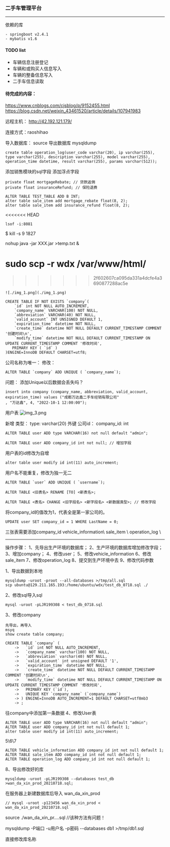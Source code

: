 ### 二手车管理平台 

----

依赖的库
```
- springboot v2.4.1
- mybatis v1.6
```

#### TODO list
- 车辆信息注册登记
- 车辆和或购买人信息写入
- 车辆的整备信息写入
- 二手车信息读取

#### 待完成的内容：
https://www.cnblogs.com/cjsblog/p/9152455.html
https://blog.csdn.net/weixin_43461520/article/details/107941983


远程主机：
http://42.192.121.179/

连接方式：raoshihao

导入数据库：
source
导出数据库
mysqldump


```roomsql
create table operation_log(user_code varchar(20), ip varchar(255), type varchar(255), description varchar(255), model varchar(255), operation_time datetime, result varchar(255), params varchar(512));
```

添加销售模块的sql字段
添加浮点字段
```roomsql
private float mortgageRebate; // 贷款返佣
private float insuranceRefund; // 保险退费
```
```roomsql
ALTER TABLE TEST_TABLE ADD B INT;
alter table sale_item add mortgage_rebate float(8, 2);
alter table sale_item add insurance_refund float(8, 2);
```

<<<<<<< HEAD
```shell
lsof -i:8081
```
$ kill -s 9 1827

nohup java -jar XXX.jar >temp.txt &

sudo scp -r wdx /var/www/html/
=======


>>>>>>> 2f602607ca095da331a4dcfe4a3690877288ac5e
```roomsql
![./img_1.png](./img_1.png)
```


```roomsql
CREATE TABLE IF NOT EXISTS `company`(
    `id` int NOT NULL AUTO_INCREMENT,
    `company_name` VARCHAR(100) NOT NULL,
    `abbreviation` VARCHAR(40) NOT NULL,
    `valid_account` INT UNSIGNED DEFAULT 1,
    `expiration_time` datetime NOT NULL,
    `create_time` datetime NOT NULL DEFAULT CURRENT_TIMESTAMP COMMENT '创建时间\n',
    `modify_time` datetime NOT NULL DEFAULT CURRENT_TIMESTAMP ON UPDATE CURRENT_TIMESTAMP COMMENT '修改时间',
   PRIMARY KEY ( `id` )
)ENGINE=InnoDB DEFAULT CHARSET=utf8;
```
公司名称为唯一：
修改：
```roomsql
ALTER TABLE `company` ADD UNIQUE ( `company_name`); 
```

问题： 添加Unique以后数据会丢失吗？

```roomsql
insert into company (company_name, abbreviation, valid_account, expiration_time) values ("成都万达鑫二手车经销有限公司"
, "万达鑫", 4, "2022-10-1 12:00:00");
```

用户表 ![img_3.png](img_3.png)

新增 类型： type: varchar(20)
外键 公司id： company_id: int

```roomsql
ALTER TABLE user ADD type VARCHAR(16) not null default "admin";
```
```roomsql
ALTER TABLE user ADD company_id int not null; // 增加字段
```
用户表的id修改为自增
```roomsql
alter table user modify id int(11) auto_increment;
```
用户名不能重复，修改为独一无二


```roomsql
ALTER TABLE `user` ADD UNIQUE ( `username`);
```


```roomsql
ALTER TABLE <旧表名> RENAME [TO] <新表名>;
```

```roomsql
ALTER TABLE <表名> CHANGE <旧字段名> <新字段名> <新数据类型>; // 修改字段
```

将company_id的值改为1，代表全是第一家公司的。
```roomsql
UPDATE user SET company_id = 1 WHERE LastName = 0;
```

三张表需要添加company_id
vehicle_information\ sale_item \ operation_log \



----
操作步骤：
1、先导出生产环境的数据库；
2、生产环境的数据库增加修改字段；
3、增加company；
4、修改user；
5、修改vehicle_information
6、修改sale_item
7、修改operation_log
8、提交到生产环境中去
9、修改代码参数


1、导出数据到本地
```roomsql
mysqldump -uroot -proot --all-databases >/tmp/all.sql
scp ubuntu@129.211.165.193:/home/ubuntu/wdx/test_db_0718.sql ./
```
2、修改sql导入sql
```roomsql
mysql -uroot -pLJR199308 < test_db_0718.sql
```
3、修改company
```roomsql
先导出，再导入
msyq
show create table company;

CREATE TABLE `company` (
    ->   `id` int NOT NULL AUTO_INCREMENT,
    ->   `company_name` varchar(100) NOT NULL,
    ->   `abbreviation` varchar(40) NOT NULL,
    ->   `valid_account` int unsigned DEFAULT '1',
    ->   `expiration_time` datetime NOT NULL,
    ->   `create_time` datetime NOT NULL DEFAULT CURRENT_TIMESTAMP COMMENT '创建时间\n',
    ->   `modify_time` datetime NOT NULL DEFAULT CURRENT_TIMESTAMP ON UPDATE CURRENT_TIMESTAMP COMMENT '修改时间',
    ->   PRIMARY KEY (`id`),
    ->   UNIQUE KEY `company_name` (`company_name`)
    -> ) ENGINE=InnoDB AUTO_INCREMENT=1 DEFAULT CHARSET=utf8mb3
    -> ;

```
往company中添加第一条数据
4、修改User表
```roomsql
ALTER TABLE user ADD type VARCHAR(16) not null default "admin";
ALTER TABLE user ADD company_id int not null default 1;
alter table user modify id int(11) auto_increment;
```

5\6\7
```roomsql
ALTER TABLE vehicle_information ADD company_id int not null default 1;
ALTER TABLE sale_item ADD company_id int not null default 1;
ALTER TABLE operation_log ADD company_id int not null default 1;
```
8、导出修改好的库
```roomsql
mysqldump -uroot -pLJR199308 --databases test_db >wan_da_xin_prod_20210718.sql;

```
在服务器上新建数据库后导入 wan_da_xin_prod
```roomsql
// mysql -uroot -p123456 wan_da_xin_prod < wan_da_xin_prod_20210718.sql
```
source ./wan_da_xin_pr....sql //该种方法有问题！

mysqldump -P端口 -u用户名 -p密码 --databases db1 >/tmp/db1.sql


直接修改库名称


